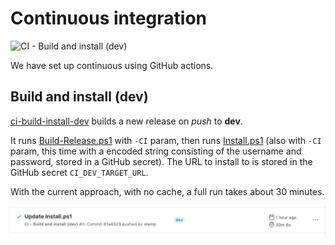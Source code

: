 # Continuous integration

![CI - Build and install (dev)](https://github.com/Puzzlepart/prosjektportalen365/workflows/CI%20-%20Build%20and%20install%20(dev)/badge.svg?branch=dev)

We have set up continuous using GitHub actions.

## Build and install (dev)

[ci-build-install-dev](../.github/workflows/ci-build-install-dev.yml) builds a new release on _push_ to **dev**.

It runs [Build-Release.ps1](../Install/Build-Release.ps1) with `-CI` param, then runs [Install.ps1](../Install/Install.ps1) (also with `-CI` param, this time with a encoded string consisting of the username and password, stored in a GitHub secret). The URL to install to is stored in the GitHub secret `CI_DEV_TARGET_URL`.

With the current approach, with no cache, a full run takes about 30 minutes.

![image-20201121133532960](assets/image-20201121133532960.png)
